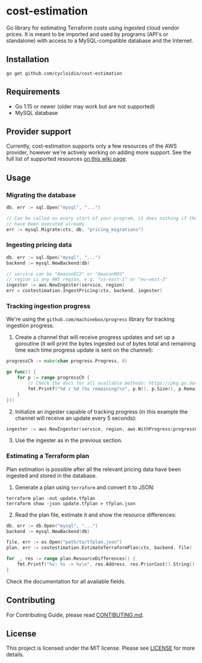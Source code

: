# cost-estimation

Go library for estimating Terraform costs using ingested cloud vendor prices. It is meant to be imported and used by programs (API's or standalone) with access to a MySQL-compatible database and the Internet.

## Installation

```shell
go get github.com/cycloidio/cost-estimation
```

## Requirements

- Go 1.15 or newer (older may work but are not supported)
- MySQL database

## Provider support

Currently, cost-estimation supports only a few resources of the AWS provider, however we're actively working on adding more support. See the full list of supported resources [on this wiki page](https://github.com/cycloidio/cost-estimation/wiki/Supported-Resources).

## Usage

### Migrating the database

```go
db, err := sql.Open("mysql", "...")

// Can be called on every start of your program, it does nothing if the migrations
// have been executed already.
err := mysql.Migrate(ctx, db, "pricing_migrations")
```

### Ingesting pricing data

```go
db, err := sql.Open("mysql", "...")
backend := mysql.NewBackend(db)

// service can be "AmazonEC2" or "AmazonRDS"
// region is any AWS region, e.g. "us-east-1" or "eu-west-3"
ingester := aws.NewIngester(service, region)
err = costestimation.IngestPricing(ctx, backend, ingester)
```

### Tracking ingestion progress

We're using the `github.com/machinebox/progress` library for tracking ingestion progress.

1. Create a channel that will receive progress updates and set up a goroutine (it will print the bytes ingested out of bytes total and remaining time each time progress update is sent on the channel):

```go
progressCh := make(chan progress.Progress, 0)

go func() {
	for p := range progressCh {
		// Check the docs for all available methods: https://pkg.go.dev/github.com/machinebox/progress#Progress
		fmt.Printf("%d / %d (%s remaining)\n", p.N(), p.Size(), p.Remaining().String())
	}
}()
```

2. Initialize an ingester capable of tracking progress (in this example the channel will receive an update every 5 seconds):

```go
ingester := aws.NewIngester(service, region, aws.WithProgress(progressCh, 5*time.Second))
```

3. Use the ingester as in the previous section.

### Estimating a Terraform plan

Plan estimation is possible after all the relevant pricing data have been ingested and stored in the
database.

1. Generate a plan using `terraform` and convert it to JSON:

```shell
terraform plan -out update.tfplan
terraform show -json update.tfplan > tfplan.json
```

2. Read the plan file, estimate it and show the resource differences:

```go
db, err := db.Open("mysql", "...")
backend := mysql.NewBackend(db)

file, err := os.Open("path/to/tfplan.json")
plan, err := costestimation.EstimateTerraformPlan(ctx, backend, file)

for _, res := range plan.ResourceDifferences() {
    fmt.Printf("%s: %s -> %s\n", res.Address, res.PriorCost().String(), res.PlannedCost().String())
}
```

Check the documentation for all available fields.

## Contributing

For Contributing Guide, please read [CONTIBUTING.md](CONTRIBUTING.md).

## License

This project is licensed under the MIT license. Please see [LICENSE](LICENSE) for more details.
